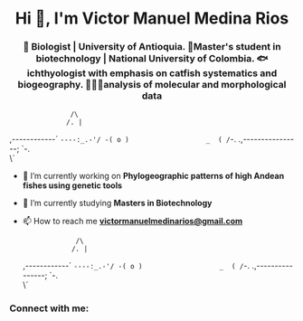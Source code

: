 <h1 align="center">Hi 👋, I'm Victor Manuel Medina Rios</h1>
<h3 align="center">🌿 Biologist | University of Antioquia. 🧬Master's student in biotechnology | National University of Colombia. 🐟ichthyologist with emphasis on catfish systematics and biogeography. 👨🏽‍🔬analysis of molecular and morphological data</h3>

                   /\
	              /. |	
   \,------------´   `----:_.-'/
  -( o )                   _  (
   /`-. .,----------------; `-.\
       \´
	   
	   
- 🔭 I’m currently working on **Phylogeographic patterns of high Andean fishes using genetic tools**

- 🌱 I’m currently studying **Masters in Biotechnology**

- 📫 How to reach me **victormanuelmedinarios@gmail.com**

                   /\
	              /. |	
   \,------------´   `----:_.-'/
  -( o )                   _  (
   /`-. .,----------------; `-.\
       \´
	   

<h3 align="left">Connect with me:</h3>
<p align="left">
</p>

